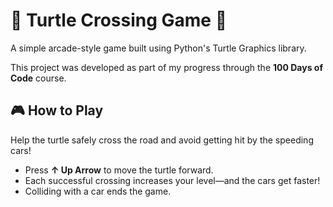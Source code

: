 # 🐢 Turtle Crossing Game 🚗

A simple arcade-style game built using Python's Turtle Graphics library.

This project was developed as part of my progress through the **100 Days of Code** course.

## 🎮 How to Play

Help the turtle safely cross the road and avoid getting hit by the speeding cars!

- Press **↑ Up Arrow** to move the turtle forward.
- Each successful crossing increases your level—and the cars get faster!
- Colliding with a car ends the game.
